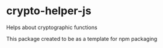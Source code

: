 # crypto-helper-js

Helps about cryptographic functions

This package created to be as a template for npm packaging
